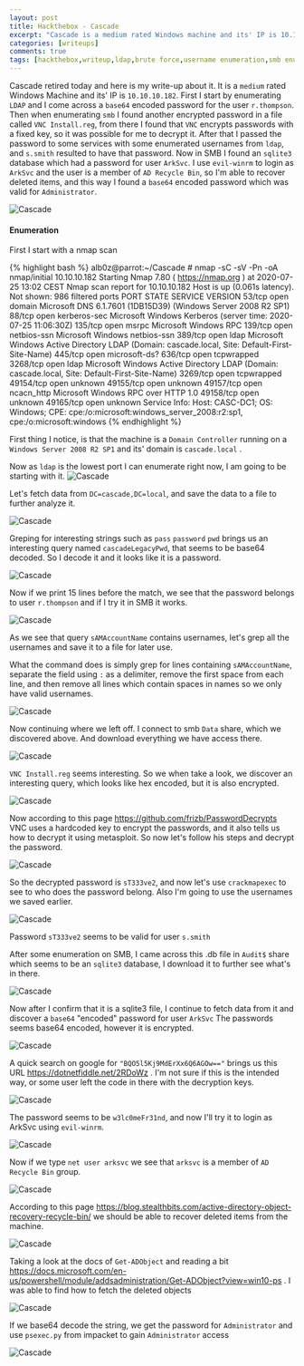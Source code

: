 ```yaml
---
layout: post
title: Hackthebox - Cascade
excerpt: "Cascade is a medium rated Windows machine and its' IP is 10.10.10.182. It retired today and here is my writeup about it."
categories: [writeups]
comments: true
tags: [hackthebox,writeup,ldap,brute force,username enumeration,smb enumeration,ldap enumeration,sqlite3]
---
```


Cascade retired today and here is my write-up about it. It is a `medium` rated Windows Machine and its' IP is `10.10.10.182`. First I start by enumerating `LDAP` and I come across a `base64` encoded password for the user `r.thompson`.  Then when enumerating `smb` I found another encrypted password in a file called `VNC Install.reg`, from there I found that `VNC` encrypts passwords with a fixed key, so it was possible for me to decrypt it. After that I passed the password to some services with some enumerated usernames from `ldap`, and `s.smith` resulted to have that password. Now in SMB I found an `sqlite3` database which had a password for user `ArkSvc`. I use `evil-winrm` to login as `ArkSvc` and the user is a member of `AD Recycle Bin`, so I'm able to recover deleted items, and this way I found a `base64` encoded password which was valid for `Administrator`.


![Cascade](/img/cascade-1.png)

#### Enumeration

First I start with a nmap scan

{% highlight bash %}
alb0z@parrot:~/Cascade # nmap -sC -sV -Pn -oA nmap/initial 10.10.10.182
Starting Nmap 7.80 ( https://nmap.org ) at 2020-07-25 13:02 CEST
Nmap scan report for 10.10.10.182
Host is up (0.061s latency).
Not shown: 986 filtered ports
PORT      STATE SERVICE       VERSION
53/tcp    open  domain        Microsoft DNS 6.1.7601 (1DB15D39) (Windows Server 2008 R2 SP1)
88/tcp    open  kerberos-sec  Microsoft Windows Kerberos (server time: 2020-07-25 11:06:30Z)
135/tcp   open  msrpc         Microsoft Windows RPC
139/tcp   open  netbios-ssn   Microsoft Windows netbios-ssn
389/tcp   open  ldap          Microsoft Windows Active Directory LDAP (Domain: cascade.local, Site: Default-First-Site-Name)
445/tcp   open  microsoft-ds?
636/tcp   open  tcpwrapped
3268/tcp  open  ldap          Microsoft Windows Active Directory LDAP (Domain: cascade.local, Site: Default-First-Site-Name)
3269/tcp  open  tcpwrapped
49154/tcp open  unknown
49155/tcp open  unknown
49157/tcp open  ncacn_http    Microsoft Windows RPC over HTTP 1.0
49158/tcp open  unknown
49165/tcp open  unknown
Service Info: Host: CASC-DC1; OS: Windows; CPE: cpe:/o:microsoft:windows_server_2008:r2:sp1, cpe:/o:microsoft:windows
{% endhighlight %}

First thing I notice, is that the machine is a `Domain Controller` running on a `Windows Server 2008 R2 SP1` and its' domain is `cascade.local` .

Now as `ldap` is the lowest port I can enumerate right now, I am going to be starting with it.
![Cascade](/img/cascade-2.png)

Let's fetch data from `DC=cascade,DC=local`, and save the data to a file to further analyze it.

![Cascade](/img/cascade-3.png)

Greping for interesting strings such as `pass` `password` `pwd` brings us an interesting query named `cascadeLegacyPwd`, that seems to be base64 decoded. So I decode it and it looks like it is a password. 

![Cascade](/img/cascade-4.png)

Now if we print 15 lines before the match, we see that the password belongs to user `r.thompson` and if I try it in SMB it works.

![Cascade](/img/cascade-5.png)

As we see that query `sAMAccountName` contains usernames, let's grep all the usernames and save it to a file for later use.

What the command does is simply grep for lines containing `sAMAccountName`, separate the field using `:` as a delimiter, remove the first space from each line, and then remove all lines which contain spaces in names so we only have valid usernames.

![Cascade](/img/cascade-6.png)

Now continuing where we left off. I connect to smb `Data` share, which we discovered above. And download everything we have access there.

![Cascade](/img/cascade-7.png)

`VNC Install.reg` seems interesting. So we when take a look, we discover an interesting query, which looks like hex encoded, but it is also encrypted.

![Cascade](/img/cascade-8.png)

Now according to this page <a href="https://github.com/frizb/PasswordDecrypts">https://github.com/frizb/PasswordDecrypts</a> VNC uses a hardcoded key to encrypt the passwords, and it also tells us how to decrypt it using metasploit. So now let's follow his steps and decrypt the password.

![Cascade](/img/cascade-9.png)

So the decrypted password is `sT333ve2`, and now let's use `crackmapexec` to see to who does the password belong. Also I'm going to use the usernames we saved earlier.

![Cascade](/img/cascade-10.png)

Password `sT333ve2` seems to be valid for user `s.smith`

After some enumeration on SMB, I came across this .db file in `Audit$` share which seems to be an `sqlite3` database, I download it to further see what's in there.

![Cascade](/img/cascade-11.png)

Now after I confirm that it is a sqlite3 file, I continue to fetch data from it and discover a `base64` "encoded" password for user `ArkSvc`
The passwords seems base64 encoded, however it is encrypted.

![Cascade](/img/cascade-12.png)

A quick search on google for `"BQO5l5Kj9MdErXx6Q6AGOw=="` brings us this URL <a href="https://dotnetfiddle.net/2RDoWz">https://dotnetfiddle.net/2RDoWz</a> . I'm not sure if this is the intended way, or some user left the code in there with the decryption keys.

![Cascade](/img/cascade-13.png)

The password seems to be `w3lc0meFr31nd`, and now I'll try it to login as ArkSvc using `evil-winrm`.

![Cascade](/img/cascade-14.png)

Now if we type `net user arksvc` we see that `arksvc` is a member of `AD Recycle Bin` group.

![Cascade](/img/cascade-15.png)

According to this page <a href="https://blog.stealthbits.com/active-directory-object-recovery-recycle-bin/">https://blog.stealthbits.com/active-directory-object-recovery-recycle-bin/</a> we should be able to recover deleted items from the machine.

![Cascade](/img/cascade-16.png)

Taking a look at the docs of `Get-ADObject` and reading a bit <a href="https://docs.microsoft.com/en-us/powershell/module/addsadministration/Get-ADObject?view=win10-ps">https://docs.microsoft.com/en-us/powershell/module/addsadministration/Get-ADObject?view=win10-ps</a> . I was able to find how to fetch the deleted objects

![Cascade](/img/cascade-17.png)

If we base64 decode the string, we get the password for `Administrator` and use `psexec.py` from impacket to gain `Administrator` access

![Cascade](/img/cascade-18.png)